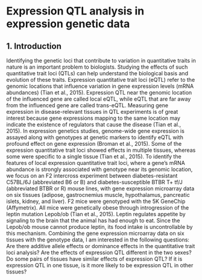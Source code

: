 # Expression QTL analysis in expression genetic data



## 1. Introduction
Identifying the genetic loci that contribute to variation in quantitative traits in nature is an important problem to biologists. Studying the effects of such quantitative trait loci (QTLs) can help understand the biological basis and evolution of these traits. Expression quantitative trait loci (eQTL) refer to the genomic locations that influence variation in gene expression levels (mRNA abundances) (Tian et al., 2015). Expression QTL near the genomic location of the influenced gene are called local eQTL, while eQTL that are far away from the influenced gene are called trans-eQTL. Measuring gene expression in disease-relevant tissues in QTL experiments is of great interest because gene expressions mapping to the same location may indicate the existence of regulators that cause the disease (Tian et al., 2015). In expression genetics studies, genome-wide gene expression is assayed along with genotypes at genetic markers to identify eQTL with profound effect on gene expression (Broman et al., 2015). Some of the expression quantitative trait loci showed effects in multiple tissues, whereas some were specific to a single tissue (Tian et al., 2015). 
To identify the features of local expression quantitative trait loci, where a gene’s mRNA abundance is strongly associated with genotype near its genomic location, we focus on an F2 intercross experiment between diabetes-resistant C57BL/6J (abbreviated B6 or B) and diabetes-susceptible BTBR T+ tf/J (abbreviated BTBR or R) mouse lines, with gene expression microarray data on six tissues (adipose, gastrocnemius muscle, hypothalamus, pancreatic islets, kidney, and liver). F2 mice were genotyped with the 5K GeneChip (Affymetrix). All mice were genetically obese through introgression of the leptin mutation Lepob/ob (Tian et al., 2015). Leptin regulates appetite by signaling to the brain that the animal has had enough to eat. Since the Lepob/ob mouse cannot produce leptin, its food intake is uncontrollable by this mechanism. 
Combining the gene expression microarray data on six tissues with the genotype data, I am interested in the following questions: Are there additive allele effects or dominance effects in the quantitative trait loci analysis? Are the effects of expression QTL different in the two sexes? Do some pairs of tissues have similar effects of expression QTL? If it is expression QTL in one tissue, is it more likely to be expression QTL in other tissues?

